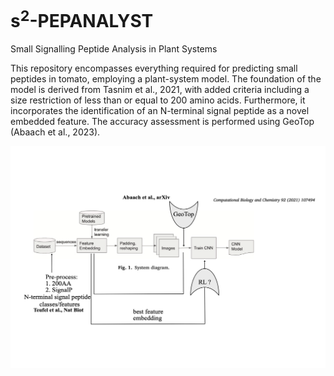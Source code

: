 # s<sup>2</sup>-PEPANALYST
Small Signalling Peptide Analysis in Plant Systems

This repository encompasses everything required for predicting small peptides in tomato, employing a plant-system model. The foundation of the model is derived from Tasnim et al., 2021, with added criteria including a size restriction of less than or equal to 200 amino acids. Furthermore, it incorporates the identification of an N-terminal signal peptide as a novel embedded feature. 
The accuracy assessment is performed using GeoTop (Abaach et al., 2023).

![workflow_s2pepanalyst](https://github.com/MorillaLab/s2-PEPANALYST/blob/main/sPEPANALYST.png)
